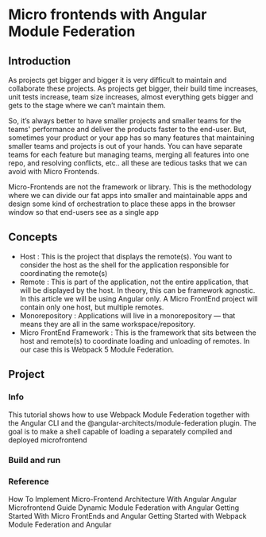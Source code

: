 # Micro frontends with Angular Module Federation

## Introduction
As projects get bigger and bigger it is very difficult to maintain and collaborate these projects. As projects get bigger, their build time increases, unit tests increase, team size increases, almost everything gets bigger and gets to the stage where we can’t maintain them.

So, it’s always better to have smaller projects and smaller teams for the teams' performance and deliver the products faster to the end-user. But, sometimes your product or your app has so many features that maintaining smaller teams and projects is out of your hands. You can have separate teams for each feature but managing teams, merging all features into one repo, and resolving conflicts, etc.. all these are tedious tasks that we can avoid with Micro Frontends.

Micro-Frontends are not the framework or library. This is the methodology where we can divide our fat apps into smaller and maintainable apps and design some kind of orchestration to place these apps in the browser window so that end-users see as a single app

## Concepts
- Host : This is the project that displays the remote(s). You want to consider the host as the shell for the application responsible for coordinating the remote(s)
- Remote : This is part of the application, not the entire application, that will be displayed by the host. In theory, this can be framework agnostic. In this article we will be using Angular only. A Micro FrontEnd project will contain only one host, but multiple remotes.
- Monorepository : Applications will live in a monorepository — that means they are all in the same workspace/repository.
- Micro FrontEnd Framework : This is the framework that sits between the host and remote(s) to coordinate loading and unloading of remotes. In our case this is Webpack 5 Module Federation.

## Project
### Info
This tutorial shows how to use Webpack Module Federation together with the Angular CLI and the @angular-architects/module-federation plugin. The goal is to make a shell capable of loading a separately compiled and deployed microfrontend

### Build and run


### Reference
How To Implement Micro-Frontend Architecture With Angular
Angular Microfrontend Guide
Dynamic Module Federation with Angular
Getting Started With Micro FrontEnds and Angular
Getting Started with Webpack Module Federation and Angular
